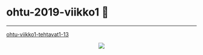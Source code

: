 # ohtu-2019-viikko1 :space_invader:

***
[ohtu-viikko1-tehtavat1-13](https://github.com/kriskrok/ohtu-2019-viikko1)

<p align="center">
  <img src="https://teeshirtpalace-production.s3.amazonaws.com/spree/images/LLM696-BLACK-HPOST/large/LLM696-BLACK-HPOST.jpg">
</p>


